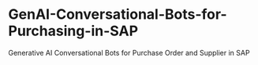 # GenAI-Conversational-Bots-for-Purchasing-in-SAP
Generative AI Conversational Bots for Purchase Order and Supplier in SAP
